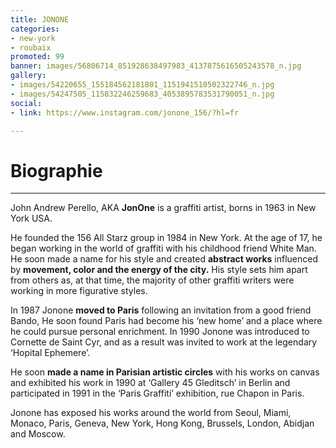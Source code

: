 ```yaml
---
title: JONONE
categories:
- new-york
- roubaix
promoted: 99
banner: images/56806714_851928638497983_4137875616505243578_n.jpg
gallery:
- images/54220655_155184562181801_1151941510502322746_n.jpg
- images/54247505_115832246259683_4053895783531790051_n.jpg
social:
- link: https://www.instagram.com/jonone_156/?hl=fr

---
```

# Biographie

***

John Andrew Perello, AKA **JonOne** is a graffiti artist, borns in 1963 in New York USA.

He founded the 156 All Starz group in 1984 in New York. At the age of 17, he began working in the world of graffiti with his childhood friend White Man. He soon made a name for his style and created **abstract works** influenced by **movement, color and the energy of the city.** His style sets him apart from others as, at that time, the majority of other graffiti writers were working in more figurative styles.

In 1987 Jonone **moved to Paris** following an invitation from a good friend Bando, He soon found Paris had become his ‘new home’ and a place where he could pursue personal enrichment. In 1990 Jonone was introduced to Cornette de Saint Cyr, and as a result was invited to work at the legendary ‘Hopital Ephemere’.

He soon **made a name in Parisian artistic circles** with his works on canvas and exhibited his work in 1990 at ‘Gallery 45 Gleditsch’ in Berlin and participated in 1991 in the ‘Paris Graffiti’ exhibition, rue Chapon in Paris.

Jonone has exposed his works around the world from Seoul, Miami, Monaco, Paris, Geneva, New York, Hong Kong, Brussels, London, Abidjan and Moscow.